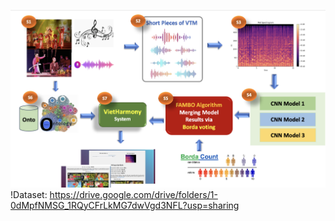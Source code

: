 ![Framework](https://github.com/truongthanhma/VietHarmony/blob/main/VietHarmony.png "Framework")
!Dataset: https://drive.google.com/drive/folders/1-0dMpfNMSG_1RQyCFrLkMG7dwVgd3NFL?usp=sharing
